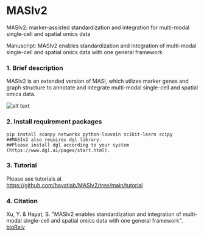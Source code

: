 # MASIv2

MASIv2: marker-assisted standardization and integration for multi-modal single-cell and spatial omics data

Manuscript: MASIv2 enables standardization and integration of multi-modal single-cell and spatial omics data with one general framework

### 1. Brief description
MASIv2 is an extended version of MASI, which utlizes marker genes and graph structure to annotate and integrate multi-modal single-cell and spatial omics data.

![alt text](https://github.com/hayatlab/masiv2/blob/main/MASIv2/MASIv2_Figure1.jpg?raw=true)

### 2. Install requirement packages
    pip install scanpy networkx python-louvain scikit-learn scipy
    ##MASIv2 also requires dgl library.
    ##Please install dgl according to your system (https://www.dgl.ai/pages/start.html).
    
### 3. Tutorial
Please see tutorials at https://github.com/hayatlab/MASIv2/tree/main/tutorial

### 4. Citation
Xu, Y. & Hayat, S. "MASIv2 enables standardization and integration of multi-modal single-cell and spatial omics data with one general framework". <a href="https://www.biorxiv.org/content/10.1101/2023.05.15.540808v1">bioRxiv</a>
